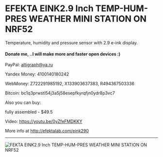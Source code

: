 # EFEKTA EINK2.9 Inch TEMP-HUM-PRES WEATHER MINI STATION ON NRF52

Temperature, humidity and pressure sensor with 2.9 e-ink display.

#### Donate me, ..I will make more and faster open devices :)

PayPal: altigraph@ya.ru

Yandex Money: 4100140180242

WebMoney: Z722291985192, X133903637383, R494367503336

Bitcoin: bc1q3prwstl54j3a5j58esepfkyrqfjn0ydr8p3vc7

Also you can buy:

fully assembled - $49.5

Video: https://youtu.be/0yZfeFMDKKY

More info at http://efektalab.com/eink290

---

![FEKTA EINK2.9 Inch TEMP-HUM-PRES WEATHER MINI STATION ON NRF52](https://github.com/smartboxchannel/EFEKTA-EINK154-TEMP-HUM-PRES-SENSOR-NRF52/blob/master/Images/0001.jpg)

